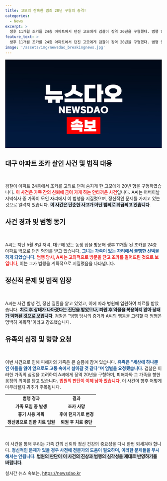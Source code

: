 ```yaml
---
title: 고모의 잔혹한 범죄 20년 구형의 충격!
categories:
  - News
excerpt: >
  생후 11개월 조카를 24층 아파트에서 던진 고모에게 검찰이 징역 20년을 구형했다. 범행 당시 정서적 불안정성을 이유로 들었지만, 유족의 엄벌 요구가 거세다. shocking 사건의 전말을 전해드립니다.
feature_text: >
  생후 11개월 조카를 24층 아파트에서 던진 고모에게 검찰이 징역 20년을 구형했다. 범행 당시 정서적 불안정성을 이유로 들었지만, 유족의 엄벌 요구가 거세다. shocking 사건의 전말을 전해드립니다.
image: '/assets/img/newsdao_breakingnews.jpg'
---
```


<p><img src="/assets/img/newsdao_breakingnews.jpg" alt="flaretime 속보" /></p>

<h2 data-ke-size="size26">대구 아파트 조카 살인 사건 및 법적 대응</h2>

<p data-ke-size="size16">&nbsp;</p>

<p>검찰이 아파트 24층에서 조카를 고의로 던져 숨지게 한 고모에게 20년 형을 구형하였습니다. <b><span style="color: #ee2323;">이 사건은 가족 간의 신뢰에 금이 가게 하는 안타까운 사건</span></b>입니다. A씨는 어버이날 저녁식사 중 가족이 모인 자리에서 이 범행을 저질렀으며, 정신적인 문제를 가지고 있는 것으로 알려져 있습니다. <b><span style="background-color: #21538527;">이 사건은 단순한 사고가 아닌 범죄로 취급되고 있습니다</span></b>. </p>

<h2 data-ke-size="size26"> 사건 경과 및 범행 동기</h2>

<p data-ke-size="size16">&nbsp;</p>

<p>A씨는 지난 5월 8일 저녁, 대구에 있는 동생 집을 방문해 생후 11개월 된 조카를 24층 아파트 밖으로 던진 혐의를 받고 있습니다. <b><span style="color: #1a5490;">그녀는 가족이 있는 자리에서 불행한 선택을 하게 되었습니다</span></b>. <b><span style="color: #ee2323;">범행 당시, A씨는 고의적으로 방문을 닫고 조카를 떨어뜨린 것으로 보입니다</span></b>, 이는 그가 범행을 계획적으로 저질렀음을 나타냅니다.</p>

<h2 data-ke-size="size26">정신적 문제 및 법적 입장</h2>

<p data-ke-size="size16">&nbsp;</p>

<p>A씨는 사건 발생 전, 정신 질환을 앓고 있었고, 이에 따라 병원에 입원하여 치료를 받았습니다. <b><span style="background-color: #21538527;">치료 후 상태가 나아졌다는 진단을 받았으나, 퇴원 후 약물을 복용하지 않아 상태가 악화된 것으로 보입니다</span></b>. 검찰은 "범행 당시의 증거와 A씨의 행동을 고려할 때 범행은 명백히 계획적"이라고 강조했습니다.</p>

<h2 data-ke-size="size26">유족의 심정 및 형량 요청</h2>

<p data-ke-size="size16">&nbsp;</p>

<p>이번 사건으로 인해 피해자의 가족은 큰 슬픔에 잠겨 있습니다. <b><span style="color: #1a5490;">유족은 "세상에 하나뿐인 아들을 잃어 앞으로도 고통 속에서 살아갈 것 같다"며 엄벌을 요청했습니다</span></b>. 검찰은 이러한 가족의 심정을 고려하여 A씨에게 징역 20년을 구형하며, 피해자와 그 가족을 향한 응징의 의미를 담고 있습니다. <b><span style="color: #ee2323;">법원의 판단이 이제 남아 있습니다</span></b>, 이 사건이 향후 어떻게 마무리될지 귀추가 주목됩니다.</p>

<table style="width: 100%; border-collapse: collapse;">
<tr>
<td style="text-align: center; height: 17px;"><b>범행 경과</b></td>
<td style="text-align: center; height: 17px;"><b>결과</b></td>
</tr>
<tr>
<td style="text-align: center; height: 17px;"><b>가족 모임 중 발생</b></td>
<td style="text-align: center; height: 17px;"><b>조카 사망</b></td>
</tr>
<tr>
<td style="text-align: center; height: 17px;"><b>흉기 사용 계획</b></td>
<td style="text-align: center; height: 17px;"><b>후에 던지기로 변경</b></td>
</tr>
<tr>
<td style="text-align: center; height: 17px;"><b>정신병으로 인한 치료 입원</b></td>
<td style="text-align: center; height: 17px;"><b>퇴원 후 치료 중단</b></td>
</tr>
</table>

<p data-ke-size="size16">&nbsp;</p>

<p>이 사건을 통해 우리는 가족 간의 신뢰와 정신 건강의 중요성을 다시 한번 되새겨야 합니다. <b><span style="color: #1a5490;">정신적인 문제가 있을 경우 사전에 전문가의 도움이 필요하며, 이러한 문제들을 무시해서는 안됩니다</span></b>. <b><span style="background-color: #21538527;">법원의 판단이 이 사건의 진상과 범행의 심각성을 제대로 반영하기를 바랍니다</span></b>.</p>
실시간 뉴스 속보는, <a href="https://newsdao.kr" rel="dofollow">https://newsdao.kr</a>


